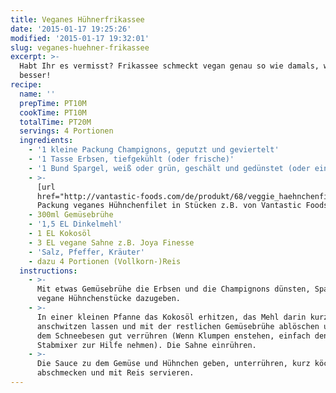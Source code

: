 ```yaml
---
title: Veganes Hühnerfrikassee
date: '2015-01-17 19:25:26'
modified: '2015-01-17 19:32:01'
slug: veganes-huehner-frikassee
excerpt: >-
  Habt Ihr es vermisst? Frikassee schmeckt vegan genau so wie damals, wenn nicht
  besser!
recipe:
  name: ''
  prepTime: PT10M
  cookTime: PT10M
  totalTime: PT20M
  servings: 4 Portionen
  ingredients:
    - '1 kleine Packung Champignons, geputzt und geviertelt'
    - '1 Tasse Erbsen, tiefgekühlt (oder frische)'
    - '1 Bund Spargel, weiß oder grün, geschält und gedünstet (oder ein Glas)'
    - >-
      [url
      href="http://vantastic-foods.com/de/produkt/68/veggie_haehnchenfilet_in_stuecken/"]1
      Packung veganes Hühnchenfilet in Stücken z.B. von Vantastic Foods[/url]
    - 300ml Gemüsebrühe
    - '1,5 EL Dinkelmehl'
    - 1 EL Kokosöl
    - 3 EL vegane Sahne z.B. Joya Finesse
    - 'Salz, Pfeffer, Kräuter'
    - dazu 4 Portionen (Vollkorn-)Reis
  instructions:
    - >-
      Mit etwas Gemüsebrühe die Erbsen und die Champignons dünsten, Spargel und
      vegane Hühnchenstücke dazugeben.
    - >-
      In einer kleinen Pfanne das Kokosöl erhitzen, das Mehl darin kurz
      anschwitzen lassen und mit der restlichen Gemüsebrühe ablöschen und mit
      dem Schneebesen gut verrühren (Wenn Klumpen enstehen, einfach den
      Stabmixer zur Hilfe nehmen). Die Sahne einrühren.
    - >-
      Die Sauce zu dem Gemüse und Hühnchen geben, unterrühren, kurz köcheln,
      abschmecken und mit Reis servieren.
---
```


